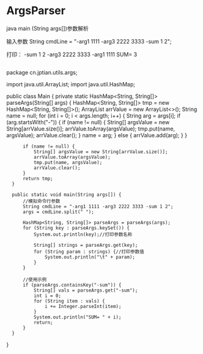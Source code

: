 # ArgsParser
java main (String args[])参数解析

输入参数
    String cmdLine = "-arg1 1111 -arg3 2222 3333 -sum 1 2";

打印：
    -sum
	1
	2
-arg3
	2222
	3333
-arg1
	1111
SUM= 3

##
  package cn.jptian.utils.args;

  import java.util.ArrayList;
  import java.util.HashMap;

  public class Main {
      private static HashMap<String, String[]> parseArgs(String[] args) {
          HashMap<String, String[]> tmp = new HashMap<String, String[]>();
          ArrayList<String> arrValue = new ArrayList<>();
          String name = null;
          for (int i = 0; i < args.length; i++) {
              String arg = args[i];
              if (arg.startsWith("-")) {
                  if (name != null) {
                      String[] argsValue = new String[arrValue.size()];
                      arrValue.toArray(argsValue);
                      tmp.put(name, argsValue);
                      arrValue.clear();
                  }
                  name = arg;
              } else {
                  arrValue.add(arg);
              }
          }

          if (name != null) {
              String[] argsValue = new String[arrValue.size()];
              arrValue.toArray(argsValue);
              tmp.put(name, argsValue);
              arrValue.clear();
          }
          return tmp;
      }

      public static void main(String args[]) {
          //模拟命令行参数
          String cmdLine = "-arg1 1111 -arg3 2222 3333 -sum 1 2";
          args = cmdLine.split(" ");

          HashMap<String, String[]> parseArgs = parseArgs(args);
          for (String key : parseArgs.keySet()) {
              System.out.println(key);//打印参数名称

              String[] strings = parseArgs.get(key);
              for (String param : strings) {//打印参数值
                  System.out.println("\t" + param);
              }
          }

          //使用示例
          if (parseArgs.containsKey("-sum")) {
              String[] vals = parseArgs.get("-sum");
              int i = 0;
              for (String item : vals) {
                  i += Integer.parseInt(item);
              }
              System.out.println("SUM= " + i);
              return;
          }
      }
  }
